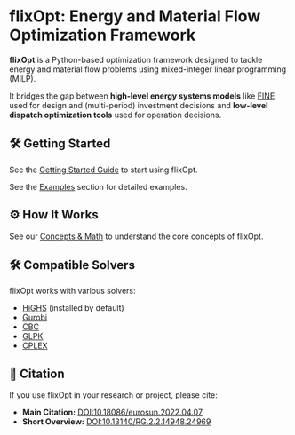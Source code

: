 # flixOpt: Energy and Material Flow Optimization Framework

**flixOpt** is a Python-based optimization framework designed to tackle energy and material flow problems using mixed-integer linear programming (MILP).

It bridges the gap between **high-level energy systems models** like [FINE](https://github.com/FZJ-IEK3-VSA/FINE) used for design and (multi-period) investment decisions and **low-level dispatch optimization tools** used for operation decisions.


## 🛠️ Getting Started

See the [Getting Started Guide](getting-started.md) to start using flixOpt.

See the [Examples](examples/) section for detailed examples.

## ⚙️ How It Works

See our [Concepts & Math](concepts-and-math/index.md) to understand the core concepts of flixOpt.

## 🛠️ Compatible Solvers

flixOpt works with various solvers:

- [HiGHS](https://highs.dev/) (installed by default)
- [Gurobi](https://www.gurobi.com/)  
- [CBC](https://github.com/coin-or/Cbc)  
- [GLPK](https://www.gnu.org/software/glpk/)
- [CPLEX](https://www.ibm.com/analytics/cplex-optimizer)

## 📝 Citation

If you use flixOpt in your research or project, please cite:

- **Main Citation:** [DOI:10.18086/eurosun.2022.04.07](https://doi.org/10.18086/eurosun.2022.04.07)
- **Short Overview:** [DOI:10.13140/RG.2.2.14948.24969](https://doi.org/10.13140/RG.2.2.14948.24969)
